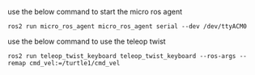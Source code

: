 use the below command to start the micro ros agent 

`ros2 run micro_ros_agent micro_ros_agent serial --dev /dev/ttyACM0`

use the below command to use the teleop twist

`ros2 run teleop_twist_keyboard teleop_twist_keyboard --ros-args --remap cmd_vel:=/turtle1/cmd_vel`

